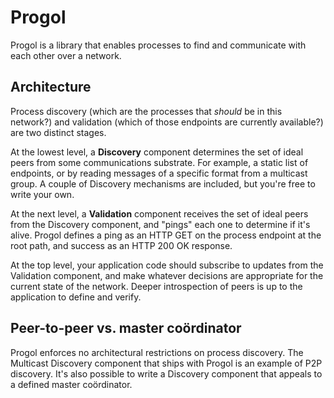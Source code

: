 # Progol

Progol is a library that enables processes to find and communicate with each
other over a network.

## Architecture

Process discovery (which are the processes that *should* be in this network?)
and validation (which of those endpoints are currently available?) are two
distinct stages.

At the lowest level, a **Discovery** component determines the set of ideal peers
from some communications substrate. For example, a static list of endpoints, or
by reading messages of a specific format from a multicast group. A couple of
Discovery mechanisms are included, but you're free to write your own.

At the next level, a **Validation** component receives the set of ideal peers
from the Discovery component, and "pings" each one to determine if it's alive.
Progol defines a ping as an HTTP GET on the process endpoint at the root path,
and success as an HTTP 200 OK response.

At the top level, your application code should subscribe to updates from the
Validation component, and make whatever decisions are appropriate for the
current state of the network. Deeper introspection of peers is up to the
application to define and verify.

## Peer-to-peer vs. master coördinator

Progol enforces no architectural restrictions on process discovery. The
Multicast Discovery component that ships with Progol is an example of P2P
discovery. It's also possible to write a Discovery component that appeals
to a defined master coördinator.
